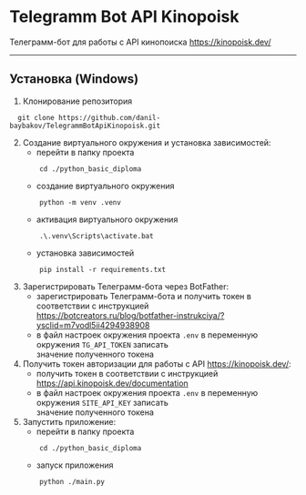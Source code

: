 # Telegramm Bot API Kinopoisk
Телеграмм-бот для работы с API кинопоиска <https://kinopoisk.dev/>

***

## Установка (Windows)

1. Клонирование репозитория  
```console 
  git clone https://github.com/danil-baybakov/TelegrammBotApiKinopoisk.git
```
2. Создание виртуального окружения и установка зависимостей:  
    * перейти в папку проекта  
    ```console
        cd ./python_basic_diploma
    ``` 
    * создание виртуального окружения  
    ```console
        python -m venv .venv
    ``` 
    * активация виртуального окружения  
    ```console
        .\.venv\Scripts\activate.bat
    ``` 
    * установка зависимостей 
    ```console
        pip install -r requirements.txt
    ``` 
3. Зарегистрировать Телеграмм-бота через BotFather:
    * зарегистрировать Телеграмм-бота и получить токен в соответствии с инструкцией  
      <https://botcreators.ru/blog/botfather-instrukciya/?ysclid=m7vodl5ii4294938908>
    * в файл настроек окружения проекта `.env` в переменную окружения `TG_API_TOKEN` записать  
      значение полученного токена
4. Получить токен авторизации для работы с API <https://kinopoisk.dev/>:
    * получить токен в соответствии с инструкцией  
      <https://api.kinopoisk.dev/documentation>
    * в файл настроек окружения проекта `.env` в переменную окружения `SITE_API_KEY` записать  
      значение полученного токена
5. Запустить приложение:
    * перейти в папку проекта  
    ```console
        cd ./python_basic_diploma
    ``` 
    * запуск приложения 
    ```console
        python ./main.py
    ``` 
   

   
   
